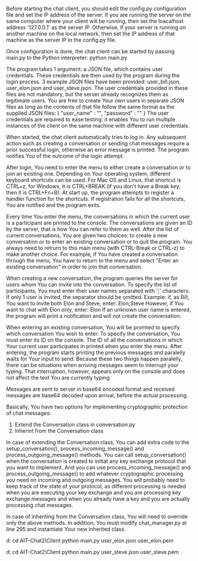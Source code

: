 Before starting the chat client, you should edit the config.py configuration file and set the IP address of the server. If you are running the server on the same computer where your client will be running, then set the loacalhost address '127.0.0.1' as the server IP. Otherwise, if your server is running on another machine on the local network, then set the IP address of that machine as the server IP in the config.py file.

Once configuration is done, the chat client can be started by passing main.py to the Python interpreter:
python main.py <json file containing user credentials>

The program takes 1 argument: a JSON file, which contains user credentials. These credentials are then used by the program during the login process. 3 example JSON files have been provided: user_bill.json, user_elon.json and user_steve.json. The user credentials provided in these files are not mandatory, but the server already recognizes them as legitimate users. You are free to create Your own users in separate JSON files as long as the contents of that file follow the same format as the supplied JSON files:
{
    "user_name" : "<Enter user name here>",
    "password"  : "<Enter password here>"
}
The user credentials are required to ease testing: it enables You to run multiple instances of the client on the same machine with different user credentials.

When started, the chat client automatically tries to log in. Any subsequent action such as creating a conversation or sending chat messages require a prior successful login, otherwise an error message is printed. The program notifies You of the outcome of the login attempt.

After login, You need to enter the menu to either create a conversation or to join an existing one. Depending on Your operating system, different keyboard shortcuts can be used. For Mac OS and Linux, that shortcut is CTRL+z, for Windows, it is CTRL+BREAK (if you don't have a Break key, then it is CTRL+Fn+B). At start up, the program attempts to register a handler function for the shortcuts. If registration fails for all the shortcuts, You are notified and the program exits.

Every time You enter the menu, the conversations in which the current user is a participant are printed to the console. The conversations are given an ID by the server, that is how You can refer to them as well. After the list of current conversations, You are given two choices: to create a new conversation or to enter an existing conversation or to quit the program. You always need to retrurn to this main menu (with CTRL-Break or CTRL-z) to make another choice. For example, if You have created a conversation through the menu, You have to return to the menu and select "Enter an existing conversation" in order to join that conversation.

When creating a new conversation, the program queries the server for users whom You can invite into the conversation. To specify the list of participants, You must enter their user names separated with ';' characters. If only 1 user is invited, the separator should be omitted. Example: if, as Bill, You want to invite both Elon and Steve, enter:
Elon;Steve
However, if You want to chat with Elon only, enter:
Elon
If an unknown user name is entered, the program will print a notification and will not create the conversation.

When entering an existing conversation, You will be promted to specify which conversation You wish to enter. To specify the conversation, You must enter its ID on the console. The ID of all the conversations in which Your current user participates in printed when you enter the menu. After entering, the program starts printing the previous messages and paralelly waits for Your input to send. Because these two things happen paralelly, there can be situations when arriving messages seem to interrupt your typing. That interruption, however, appears only on the console and does not affect the text You are currently typing.

Messages are sent to server in base64 encoded format and received messages are base64 decoded upon arrival, before the actual processing.

Basically, You have two options for implementing cryptographic protection of chat messages:
1) Extend the Conversation class in conversation.py
2) Inherint from the Conversation class

In case of extending the Conversation class, You can add extra code to the setup_conversation(), process_incoming_message() and process_outgoing_message() methods. You can call setup_conversation() when the conversation is created to initiat any key exchange protocol that you want to implement. And you can use process_incoming_message() and  process_outgoing_message() to add whatever cryptographic processing you need on incoming and outgoing messages. You will probably need to keep track of the state of your protocol, as different processing is needed when you are executing your key exchange and you are processing key exchange messages and when you already have a key and you are actually processing chat messages. 

In case of inheriting from the Conversation class, You will need to override only the above methods. In addition, You must modify chat_manager.py at line 295 and instantiate Your new inherited class.

d:
cd AIT-Chat2\Client
python main.py user_elon.json user_elon.pem

d:
cd AIT-Chat2\Client
python main.py user_steve.json user_steve.pem